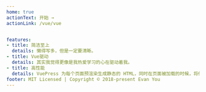 ```yaml
---
home: true
actionText: 开始 →
actionLink: /vue/vue


features:
- title: 简洁至上
  details: 懒得写多，但是一定要清晰。
- title: Vue驱动
  details: 其实我觉得更像是我热爱学习的心在驱动着我。
- title: 高性能
  details: VuePress 为每个页面预渲染生成静态的 HTML，同时在页面被加载的时候，将作为 SPA 运行，这个就不改了，这个是真的。
footer: MIT Licensed | Copyright © 2018-present Evan You
---
```

